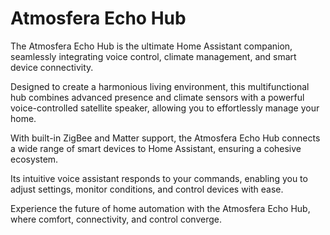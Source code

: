 # Atmosfera Echo Hub
The Atmosfera Echo Hub is the ultimate Home Assistant companion, seamlessly integrating voice control, climate management, and smart device connectivity.

Designed to create a harmonious living environment, this multifunctional hub combines advanced presence and climate sensors with a powerful voice-controlled satellite speaker, allowing you to effortlessly manage your home.

With built-in ZigBee and Matter support, the Atmosfera Echo Hub connects a wide range of smart devices to Home Assistant, ensuring a cohesive ecosystem.

Its intuitive voice assistant responds to your commands, enabling you to adjust settings, monitor conditions, and control devices with ease.

Experience the future of home automation with the Atmosfera Echo Hub, where comfort, connectivity, and control converge.
